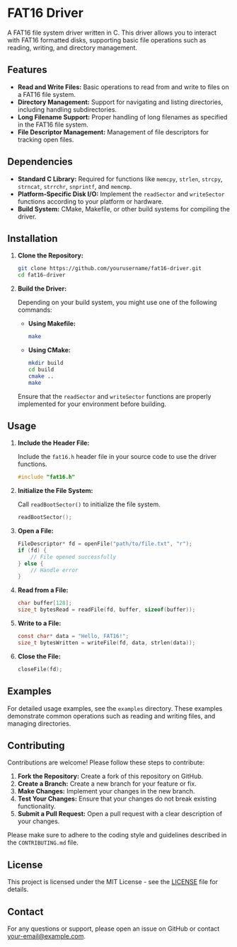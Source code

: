# FAT16 Driver

A FAT16 file system driver written in C. This driver allows you to interact with FAT16 formatted disks, supporting basic file operations such as reading, writing, and directory management.

## Features

- **Read and Write Files:** Basic operations to read from and write to files on a FAT16 file system.
- **Directory Management:** Support for navigating and listing directories, including handling subdirectories.
- **Long Filename Support:** Proper handling of long filenames as specified in the FAT16 file system.
- **File Descriptor Management:** Management of file descriptors for tracking open files.

## Dependencies

- **Standard C Library:** Required for functions like `memcpy`, `strlen`, `strcpy`, `strncat`, `strrchr`, `snprintf`, and `memcmp`.
- **Platform-Specific Disk I/O:** Implement the `readSector` and `writeSector` functions according to your platform or hardware.
- **Build System:** CMake, Makefile, or other build systems for compiling the driver.

## Installation

1. **Clone the Repository:**

    ```bash
    git clone https://github.com/yourusername/fat16-driver.git
    cd fat16-driver
    ```

2. **Build the Driver:**

    Depending on your build system, you might use one of the following commands:

    - **Using Makefile:**

        ```bash
        make
        ```

    - **Using CMake:**

        ```bash
        mkdir build
        cd build
        cmake ..
        make
        ```

    Ensure that the `readSector` and `writeSector` functions are properly implemented for your environment before building.

## Usage

1. **Include the Header File:**

    Include the `fat16.h` header file in your source code to use the driver functions.

    ```c
    #include "fat16.h"
    ```

2. **Initialize the File System:**

    Call `readBootSector()` to initialize the file system.

    ```c
    readBootSector();
    ```

3. **Open a File:**

    ```c
    FileDescriptor* fd = openFile("path/to/file.txt", "r");
    if (fd) {
        // File opened successfully
    } else {
        // Handle error
    }
    ```

4. **Read from a File:**

    ```c
    char buffer[128];
    size_t bytesRead = readFile(fd, buffer, sizeof(buffer));
    ```

5. **Write to a File:**

    ```c
    const char* data = "Hello, FAT16!";
    size_t bytesWritten = writeFile(fd, data, strlen(data));
    ```

6. **Close the File:**

    ```c
    closeFile(fd);
    ```

## Examples

For detailed usage examples, see the `examples` directory. These examples demonstrate common operations such as reading and writing files, and managing directories.

## Contributing

Contributions are welcome! Please follow these steps to contribute:

1. **Fork the Repository:** Create a fork of this repository on GitHub.
2. **Create a Branch:** Create a new branch for your feature or fix.
3. **Make Changes:** Implement your changes in the new branch.
4. **Test Your Changes:** Ensure that your changes do not break existing functionality.
5. **Submit a Pull Request:** Open a pull request with a clear description of your changes.

Please make sure to adhere to the coding style and guidelines described in the `CONTRIBUTING.md` file.

## License

This project is licensed under the MIT License - see the [LICENSE](LICENSE) file for details.

## Contact

For any questions or support, please open an issue on GitHub or contact [your-email@example.com](mailto:your-email@example.com).
